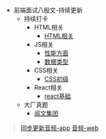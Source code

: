 - 前端面试八股文-持续更新
    - 持续打卡
        - HTML相关
            -  [HTML相关](./持续打卡/HTML相关/1.第一天：HTML相关.md)
        - JS相关
            -  [性能方面](./持续打卡/JS相关/1.性能方面.md)
            -  [数据类型](./持续打卡/JS相关/2.数据类型.md)
        - CSS相关
            -  [CSS初级](./持续打卡/CSS相关/CSS初级.md)
        - React相关
            - [react基础](./持续打卡/React相关/1.react基础.md)
    - 大厂真题
        - [阅文集团](./大厂真题/阅文集团.md)


> [同步更新音频-app](https://xima.tv/1_zkDbjA?_sonic=0)
> [音频-web](https://www.ximalaya.com/album/80829826)



